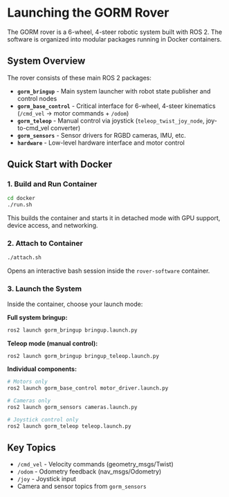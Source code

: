# Launching the GORM Rover

The GORM rover is a 6-wheel, 4-steer robotic system built with ROS 2. The software is organized into modular packages running in Docker containers.

## System Overview

The rover consists of these main ROS 2 packages:
- **`gorm_bringup`** - Main system launcher with robot state publisher and control nodes
- **`gorm_base_control`** - Critical interface for 6-wheel, 4-steer kinematics (`/cmd_vel` → motor commands + `/odom`)
- **`gorm_teleop`** - Manual control via joystick (`teleop_twist_joy_node`, joy-to-cmd_vel converter)
- **`gorm_sensors`** - Sensor drivers for RGBD cameras, IMU, etc.
- **`hardware`** - Low-level hardware interface and motor control

## Quick Start with Docker

### 1. Build and Run Container
```bash
cd docker
./run.sh
```
This builds the container and starts it in detached mode with GPU support, device access, and networking.

### 2. Attach to Container
```bash
./attach.sh
```
Opens an interactive bash session inside the `rover-software` container.

### 3. Launch the System
Inside the container, choose your launch mode:

**Full system bringup:**
```bash
ros2 launch gorm_bringup bringup.launch.py
```

**Teleop mode (manual control):**
```bash
ros2 launch gorm_bringup bringup_teleop.launch.py
```

**Individual components:**
```bash
# Motors only
ros2 launch gorm_base_control motor_driver.launch.py

# Cameras only  
ros2 launch gorm_sensors cameras.launch.py

# Joystick control only
ros2 launch gorm_teleop teleop.launch.py
```

## Key Topics

- `/cmd_vel` - Velocity commands (geometry_msgs/Twist)
- `/odom` - Odometry feedback (nav_msgs/Odometry)  
- `/joy` - Joystick input
- Camera and sensor topics from `gorm_sensors`
